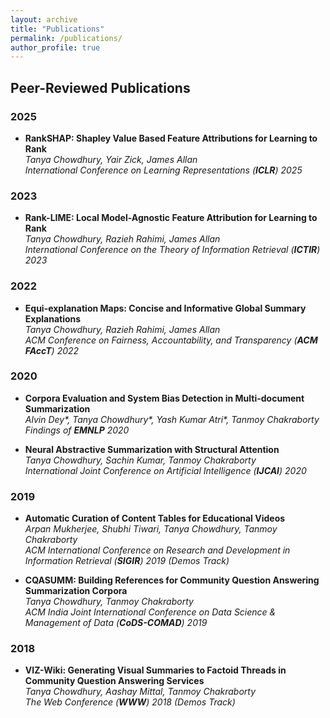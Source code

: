 ```yaml
---
layout: archive
title: "Publications"
permalink: /publications/
author_profile: true
---
```


## Peer-Reviewed Publications

### 2025
- **RankSHAP: Shapley Value Based Feature Attributions for Learning to Rank**  
  *Tanya Chowdhury, Yair Zick, James Allan*  
  *International Conference on Learning Representations (**ICLR**) 2025*  

### 2023
- **Rank-LIME: Local Model-Agnostic Feature Attribution for Learning to Rank**  
  *Tanya Chowdhury, Razieh Rahimi, James Allan*  
  *International Conference on the Theory of Information Retrieval (**ICTIR**) 2023*  

### 2022
- **Equi-explanation Maps: Concise and Informative Global Summary Explanations**  
  *Tanya Chowdhury, Razieh Rahimi, James Allan*  
  *ACM Conference on Fairness, Accountability, and Transparency (**ACM FAccT**) 2022*  

### 2020
- **Corpora Evaluation and System Bias Detection in Multi-document Summarization**  
  *Alvin Dey\*, Tanya Chowdhury\*, Yash Kumar Atri\*, Tanmoy Chakraborty*  
  *Findings of **EMNLP** 2020*  

- **Neural Abstractive Summarization with Structural Attention**  
  *Tanya Chowdhury, Sachin Kumar, Tanmoy Chakraborty*  
  *International Joint Conference on Artificial Intelligence (**IJCAI**) 2020*  

### 2019
- **Automatic Curation of Content Tables for Educational Videos**  
  *Arpan Mukherjee, Shubhi Tiwari, Tanya Chowdhury, Tanmoy Chakraborty*  
  *ACM International Conference on Research and Development in Information Retrieval (**SIGIR**) 2019 (*Demos Track*)*  

- **CQASUMM: Building References for Community Question Answering Summarization Corpora**  
  *Tanya Chowdhury, Tanmoy Chakraborty*  
  *ACM India Joint International Conference on Data Science & Management of Data (**CoDS-COMAD**) 2019*  

### 2018
- **VIZ-Wiki: Generating Visual Summaries to Factoid Threads in Community Question Answering Services**  
  *Tanya Chowdhury, Aashay Mittal, Tanmoy Chakraborty*  
  *The Web Conference (**WWW**) 2018 (*Demos Track*)*  